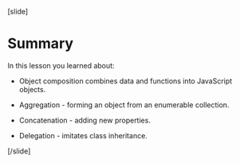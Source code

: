 [slide]

# Summary

In this lesson you learned about:

- Object composition combines data and functions into JavaScript objects.

- Aggregation - forming an object from an enumerable collection.
- Concatenation - adding new properties.
- Delegation - imitates class inheritance.

[/slide]